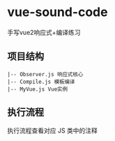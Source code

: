 # vue-sound-code

手写vue2响应式+编译练习

## 项目结构

```plaintext
|-- Observer.js 响应式核心
|-- Compile.js 模板编译
|-- MyVue.js Vue实例
```

## 执行流程

执行流程查看对应 JS 类中的注释
